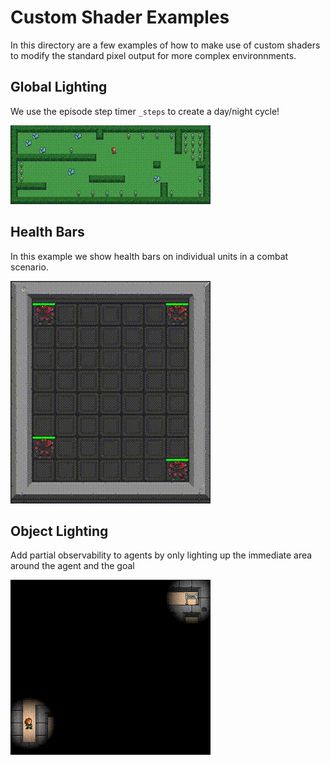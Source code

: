 # Custom Shader Examples

In this directory are a few examples of how to make use of custom shaders to modify the standard pixel output for more complex environnments.


## Global Lighting

We use the episode step timer `_steps` to create a day/night cycle! 

![Global Lighting](Global%20Lighting/global_lighting.gif)

## Health Bars

In this example we show health bars on individual units in a combat scenario. 

![Health Bars](Health%20Bars/health_bars.gif)

## Object Lighting 

Add partial observability to agents by only lighting up the immediate area around the agent and the goal

![Object Lighting](Object%20Lighting/object_lighting.gif)